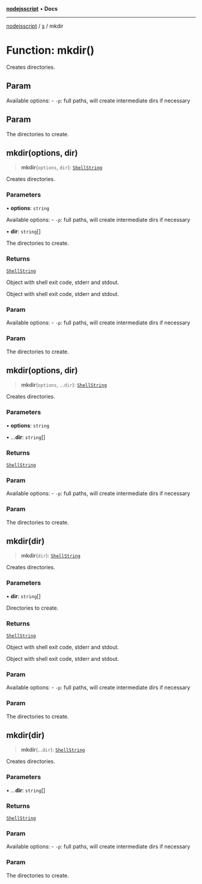 [**nodejsscript**](../../../README.md) • **Docs**

***

[nodejsscript](../../../README.md) / [s](../README.md) / mkdir

# Function: mkdir()

Creates directories.

## Param

Available options:
       - `-p`: full paths, will create intermediate dirs if necessary

## Param

The directories to create.

## mkdir(options, dir)

> **mkdir**(`options`, `dir`): [`ShellString`](../type-aliases/ShellString.md)

Creates directories.

### Parameters

• **options**: `string`

Available options:
       - `-p`: full paths, will create intermediate dirs if necessary

• **dir**: `string`[]

The directories to create.

### Returns

[`ShellString`](../type-aliases/ShellString.md)

Object with shell exit code, stderr and stdout.

Object with shell exit code, stderr and stdout.

### Param

Available options:
       - `-p`: full paths, will create intermediate dirs if necessary

### Param

The directories to create.

## mkdir(options, dir)

> **mkdir**(`options`, ...`dir`): [`ShellString`](../type-aliases/ShellString.md)

Creates directories.

### Parameters

• **options**: `string`

• ...**dir**: `string`[]

### Returns

[`ShellString`](../type-aliases/ShellString.md)

### Param

Available options:
       - `-p`: full paths, will create intermediate dirs if necessary

### Param

The directories to create.

## mkdir(dir)

> **mkdir**(`dir`): [`ShellString`](../type-aliases/ShellString.md)

Creates directories.

### Parameters

• **dir**: `string`[]

Directories to create.

### Returns

[`ShellString`](../type-aliases/ShellString.md)

Object with shell exit code, stderr and stdout.

Object with shell exit code, stderr and stdout.

### Param

Available options:
       - `-p`: full paths, will create intermediate dirs if necessary

### Param

The directories to create.

## mkdir(dir)

> **mkdir**(...`dir`): [`ShellString`](../type-aliases/ShellString.md)

Creates directories.

### Parameters

• ...**dir**: `string`[]

### Returns

[`ShellString`](../type-aliases/ShellString.md)

### Param

Available options:
       - `-p`: full paths, will create intermediate dirs if necessary

### Param

The directories to create.
